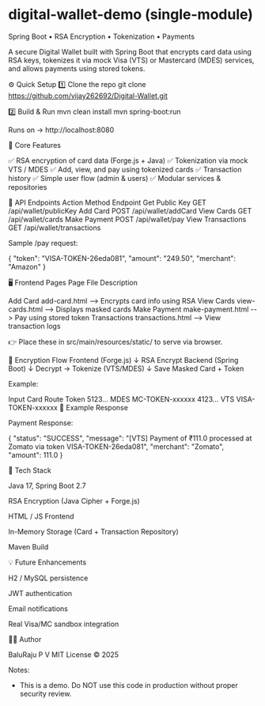 # digital-wallet-demo (single-module)


Spring Boot • RSA Encryption • Tokenization • Payments

A secure Digital Wallet built with Spring Boot that encrypts card data using RSA keys, tokenizes it via mock Visa (VTS) or Mastercard (MDES) services, and allows payments using stored tokens.


⚙️ Quick Setup
1️⃣ Clone the repo
git clone https://github.com/vijay262692/Digital-Wallet.git

2️⃣ Build & Run
mvn clean install
mvn spring-boot:run


Runs on → http://localhost:8080

🧠 Core Features

✅ RSA encryption of card data (Forge.js + Java)
✅ Tokenization via mock VTS / MDES
✅ Add, view, and pay using tokenized cards
✅ Transaction history
✅ Simple user flow (admin & users)
✅ Modular services & repositories

🔗 API Endpoints
Action	Method	Endpoint
Get Public Key	GET	/api/wallet/publicKey
Add Card	POST	/api/wallet/addCard
View Cards	GET	/api/wallet/cards
Make Payment	POST	/api/wallet/pay
View Transactions	GET	/api/wallet/transactions

Sample /pay request:

{
  "token": "VISA-TOKEN-26eda081",
  "amount": "249.50",
  "merchant": "Amazon"
}

🖥️ Frontend Pages
Page	File	Description

Add Card	add-card.html -->	Encrypts card info using RSA
View Cards	view-cards.html --> 	Displays masked cards
Make Payment	make-payment.html --> 	Pay using stored token
Transactions	transactions.html --> 	View transaction logs

👉 Place these in src/main/resources/static/ to serve via browser.

🔐 Encryption Flow
Frontend (Forge.js)
     ↓ RSA Encrypt
Backend (Spring Boot)
     ↓ Decrypt → Tokenize (VTS/MDES)
     ↓ Save Masked Card + Token


Example:

Input Card	Route	Token
5123…	MDES	MC-TOKEN-xxxxxx
4123…	VTS	VISA-TOKEN-xxxxxx
🧾 Example Response

Payment Response:

{
  "status": "SUCCESS",
  "message": "[VTS] Payment of ₹111.0 processed at Zomato via token VISA-TOKEN-26eda081",
  "merchant": "Zomato",
  "amount": 111.0
}

🧩 Tech Stack

Java 17, Spring Boot 2.7

RSA Encryption (Java Cipher + Forge.js)

HTML / JS Frontend

In-Memory Storage (Card + Transaction Repository)

Maven Build

💡 Future Enhancements

H2 / MySQL persistence

JWT authentication

Email notifications

Real Visa/MC sandbox integration

🧑‍💻 Author

BaluRaju P V
MIT License © 2025

Notes:
- This is a demo. Do NOT use this code in production without proper security review.
